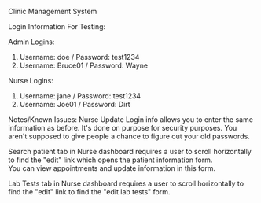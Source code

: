 Clinic Management System

Login Information For Testing:

Admin Logins:
1. Username: doe / Password: test1234
2. Username: Bruce01 / Password: Wayne

Nurse Logins:
1. Username: jane / Password: test1234
2. Username: Joe01 / Password: Dirt

Notes/Known Issues:
Nurse Update Login info allows you to enter the same information as before. 
It's done on purpose for security purposes. 
You aren't supposed to give people a chance to figure out your old passwords.

Search patient tab in Nurse dashboard requires a user to scroll 
horizontally to find the "edit" link which opens the patient information form.  
You can view appointments and update information in this form.

Lab Tests tab in Nurse dashboard requires a user to scroll 
horizontally to find the "edit" link to find the "edit lab tests" form.
